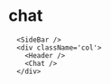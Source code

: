 # chat

      <SideBar />
      <div className='col'>
        <Header />
        <Chat />
      </div>
